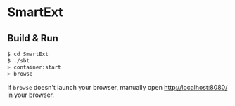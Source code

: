 # SmartExt #

## Build & Run ##

```sh
$ cd SmartExt
$ ./sbt
> container:start
> browse
```

If `browse` doesn't launch your browser, manually open [http://localhost:8080/](http://localhost:8080/) in your browser.

